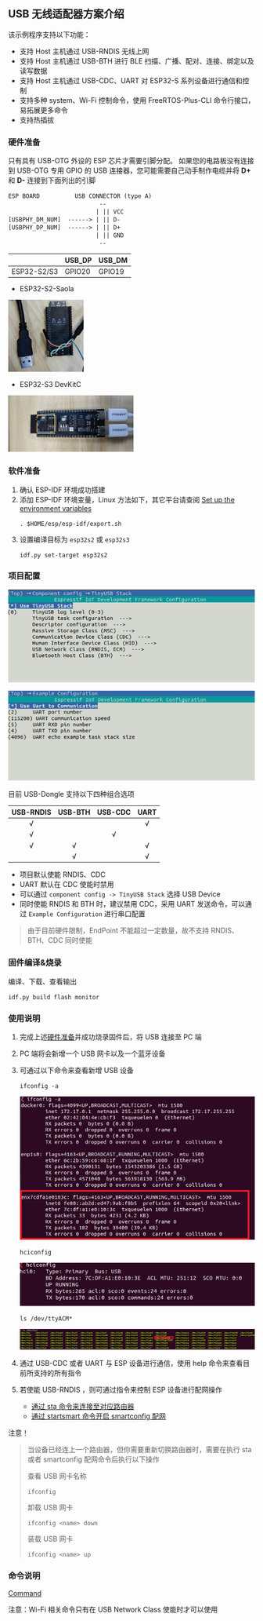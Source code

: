 ## USB 无线适配器方案介绍

该示例程序支持以下功能：

* 支持 Host 主机通过 USB-RNDIS 无线上网
* 支持 Host 主机通过 USB-BTH 进行 BLE 扫描、广播、配对、连接、绑定以及读写数据
* 支持 Host 主机通过 USB-CDC、UART 对 ESP32-S 系列设备进行通信和控制
* 支持多种 system、Wi-Fi 控制命令，使用 FreeRTOS-Plus-CLI 命令行接口，易拓展更多命令
* 支持热插拔

### <span id = "hw">硬件准备</span>

只有具有 USB-OTG 外设的 ESP 芯片才需要引脚分配。 如果您的电路板没有连接到 USB-OTG 专用 GPIO 的 USB 连接器，您可能需要自己动手制作电缆并将 **D+** 和 **D-** 连接到下面列出的引脚

```
ESP BOARD          USB CONNECTOR (type A)
                          --
                         | || VCC
[USBPHY_DM_NUM]  ------> | || D-
[USBPHY_DP_NUM]  ------> | || D+
                         | || GND
                          --
```

|             | USB_DP | USB_DM |
| ----------- | ------ | ------ |
| ESP32-S2/S3 | GPIO20 | GPIO19 |

* ESP32-S2-Saola

<img src="./_static/ESP32-S2.jpg" alt="ESP32-S2" style="zoom: 15%;" />

* ESP32-S3 DevKitC

<img src="./_static/ESP32-S3.jpg" alt="ESP32-S3" style="zoom:25%;" />

### 软件准备

1. 确认 ESP-IDF 环境成功搭建
2. 添加 ESP-IDF 环境变量，Linux 方法如下，其它平台请查阅 [Set up the environment variables](https://docs.espressif.com/projects/esp-idf/en/latest/esp32/get-started/index.html#step-4-set-up-the-environment-variables)
    ```
    . $HOME/esp/esp-idf/export.sh
    ```
3. 设置编译目标为 `esp32s2` 或 `esp32s3`
    ```
    idf.py set-target esp32s2
    ```

### 项目配置

![tinyusb_config](./_static/tinyusb_config.png)

![uart_config](./_static/uart_config.png)

目前 USB-Dongle 支持以下四种组合选项

| USB-RNDIS | USB-BTH | USB-CDC | UART |
| :-------: | :-----: | :-----: | :--: |
|     √     |         |         |  √   |
|     √     |         |    √    |      |
|     √     |    √    |         |  √   |
|           |    √    |         |  √   |

* 项目默认使能 RNDIS、CDC
* UART 默认在 CDC 使能时禁用
* 可以通过 `component config -> TinyUSB Stack` 选择 USB Device
* 同时使能 RNDIS 和 BTH 时，建议禁用 CDC，采用 UART 发送命令，可以通过 `Example Configuration` 进行串口配置

>由于目前硬件限制，EndPoint 不能超过一定数量，故不支持 RNDIS、BTH、CDC 同时使能

### 固件编译&烧录

编译、下载、查看输出

```
idf.py build flash monitor
```

### 使用说明

1. 完成上述[硬件准备](#hw)并成功烧录固件后，将 USB 连接至 PC 端

2. PC 端将会新增一个 USB 网卡以及一个蓝牙设备

3. 可通过以下命令来查看新增 USB 设备
    
    ```
    ifconfig -a
    ```
    
    <img src="./_static/ifconfig.png" alt="ifconfig" style="zoom: 80%;" />
    
    ```
    hciconfig
    ```
    
    ![hciconfig](./_static/hciconfig.png)
    
    ```
    ls /dev/ttyACM*
    ```

    ![ACM](./_static/ACM.png)


4. 通过 USB-CDC 或者 UART 与 ESP 设备进行通信，使用 help 命令来查看目前所支持的所有指令
5. 若使能 USB-RNDIS ，则可通过指令来控制 ESP 设备进行配网操作

    * [通过 sta 命令来连接至对应路由器](./Commands.md#3sta)
    * [通过 startsmart 命令开启 smartconfig 配网](./Commands.md#5smartconfig)

注意！

>当设备已经连上一个路由器，但你需要重新切换路由器时，需要在执行 sta 或者 smartconfig 配网命令后执行以下操作
>
>查看 USB 网卡名称
>
>```
>ifconfig
>```
>
>卸载 USB 网卡
>
>```
>ifconfig <name> down 
>```
>
>装载 USB 网卡
>
>```
>ifconfig <name> up
>```
>

### 命令说明

[Command](./Commands.md)

注意：Wi-Fi 相关命令只有在 USB Network Class 使能时才可以使用 
